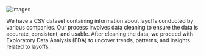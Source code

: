 ![images](https://github.com/user-attachments/assets/a0b9f874-f971-4385-ac66-c21b4870b69d)

We have a CSV dataset containing information about layoffs conducted by various companies. Our process involves data cleaning to ensure the data is accurate, consistent, and usable. After cleaning the data, we proceed with Exploratory Data Analysis (EDA) to uncover trends, patterns, and insights related to layoffs.


